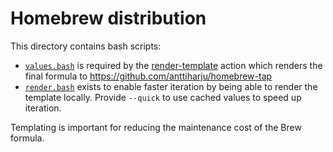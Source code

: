 # Homebrew distribution

This directory contains bash scripts:

- [`values.bash`](./values.bash) is required by the [render-template](https://github.com/anttiharju/actions/tree/bcd14f098b996de607f1e55eaf68188f0e24c29b/render-template) action which renders the final formula to https://github.com/anttiharju/homebrew-tap
- [`render.bash`](./render.bash) exists to enable faster iteration by being able to render the template locally. Provide `--quick` to use cached values to speed up iteration.

Templating is important for reducing the maintenance cost of the Brew formula.
